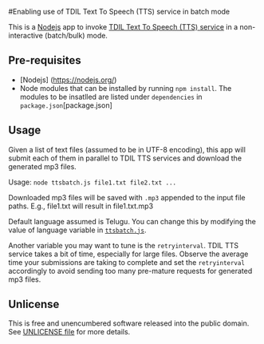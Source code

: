 #Enabling use of TDIL Text To Speech (TTS) service in batch mode

This is a [Nodejs](https://nodejs.org/en/) app to invoke 
[TDIL Text To Speech (TTS) service](http://www.tdil-dc.in/index.php?option=com_vertical&parentid=85&lang=en) 
in a non-interactive (batch/bulk) mode.

## Pre-requisites
* [Nodejs] (https://nodejs.org/)
* Node modules that can be installed by running `npm install`. 
  The modules to be insatlled are listed under `dependencies` in 
  `package.json`[package.json]

## Usage
Given a list of text files (assumed to be in UTF-8 encoding),
this app will submit each of them in parallel to TDIL TTS services
and download the generated mp3 files.

Usage: `node ttsbatch.js file1.txt file2.txt ...`

Downloaded mp3 files will be saved with `.mp3` appended to the
input file paths. E.g., file1.txt will result in file1.txt.mp3

Default language assumed is Telugu. You can change this by
modifying the value of language variable in [`ttsbatch.js`](ttsbatch.js).

Another variable you may want to tune is the `retryinterval`.
TDIL TTS service takes a bit of time, especially for large files.
Observe the average time your submissions are taking to complete
and set the `retryinterval` accordingly to avoid sending too many
pre-mature requests for generated mp3 files.

## Unlicense
This is free and unencumbered software released into the public domain.
See [UNLICENSE file](UNLICENSE) for more details.
